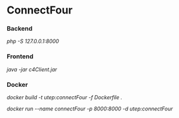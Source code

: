 # ConnectFour


### Backend 

*php -S 127.0.0.1:8000* 

### Frontend 

*java -jar c4Client.jar*

### Docker 

*docker build -t utep:connectFour -f Dockerfile .*

*docker run --name connectFour -p 8000:8000 -d utep:connectFour* 

